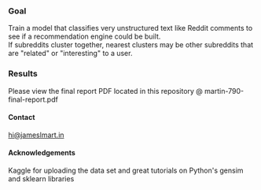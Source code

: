 ### Goal
Train a model that classifies very unstructured text like Reddit comments to see if a recommendation engine could be built.  
If subreddits cluster together, nearest clusters may be other subreddits that are "related" or "interesting" to a user.

### Results
Please view the final report PDF located in this repository @ martin-790-final-report.pdf

#### Contact
hi@jameslmart.in

#### Acknowledgements
Kaggle for uploading the data set and great tutorials on Python's gensim and sklearn libraries
